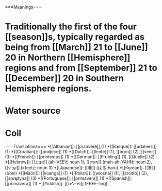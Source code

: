 ===Meanings===
# Traditionally the first of the four [[season]]s, typically regarded as being from [[March]] 21 to [[June]] 20 in Northern [[Hemisphere]] regions and from [[September]] 21 to [[December]] 20 in Southern Hemisphere regions. 
# Water source
# Coil


===Translations===
*[[Albanian]]: [[pranverë]] (1)
*[[Basque]]: [[udaherri]] (1)
*[[Croatian]]: [[proljeće]] (1)
*[[Dutch]]: [[lente]] (1), [[bron]] (2), [[veer]] (3)
*[[French]]: [[printemps]] (1)
*[[German]]: [[Frühling]] (1), [[Quelle]] (2)
*[[Hebrew]]: [[אביב]] (ah-VEEV; noun 1), [[מעיין]] (mah-ah-YAHN; noun 2), [[קפיץ]] (kfeetz; noun 3)
*[[Japanese]]: [[春]] (はる;haru)
*[[Korean]]: [[봄]] (bom)
*[[Mäori]]: [[koanga]] (1)
*[[Polish]]: [[wiosna]] (1), [[źródło]] (2), [[sprężyna]] (3)
*[[Portuguese]]: [[primavera]] (1)
*[[Spanish]]: [[primavera]] (1)
*[[Yiddish]]: [[פרילינג]] (FREE-ling)